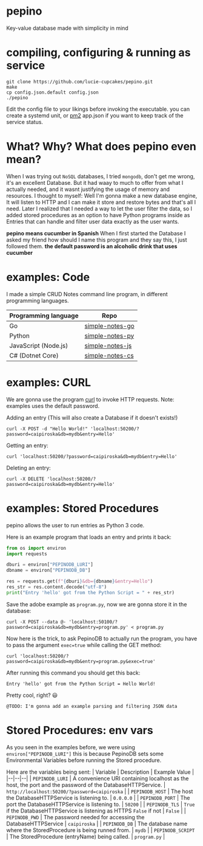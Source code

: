 # pepino
Key-value database made with simplicity in mind

# compiling, configuring & running as service

    git clone https://github.com/lucie-cupcakes/pepino.git
    make
    cp config.json.default config.json
    ./pepino

Edit the config file to your likings before invoking the executable.
you can create a systemd unit, or [pm2](https://github.com/Unitech/pm2) app.json if you want to keep track of the service status.

# What? Why? What does pepino even mean?

When I was trying out ``NoSQL`` databases, I tried `mongodb`, don't get me wrong, it's an excellent Database.
But it had waay to much to offer from what I actually needed, and it wasnt justifying the usage of memory and resources.
I thought to myself: Well I'm gonna make a new database engine, It will listen to HTTP and I can make it store and restore bytes and that's all I need.
Later I realized that I needed a way to let the user filter the data, so I added stored procedures as an option to have Python programs inside as Entries that can handle and filter user data exactly as the user wants.

**pepino means cucumber in Spanish**
When I first started the Database I asked my friend how should I name this program and they say this, I just followed them.
**the default password is an alcoholic drink that uses cucumber**

# examples: Code
I made a simple CRUD Notes command line program, in different programming languages.

|Programming language| Repo |
|--|--|
| Go | [simple-notes-go](https://github.com/lucie-cupcakes/simple-notes-go) |
| Python | [simple-notes-py](https://github.com/lucie-cupcakes/simple-notes-py) |
| JavaScript (Node.js) | [simple-notes-js](https://github.com/lucie-cupcakes/simple-notes-js) |
| C# (Dotnet Core) | [simple-notes-cs](https://github.com/lucie-cupcakes/simple-notes-cs) |

# examples: CURL
We are gonna use the program [curl](https://curl.se/) to invoke HTTP requests.
Note: examples uses the default password.

Adding an entry (This will also create a Database if it doesn't exists!)

	curl -X POST -d "Hello World!" 'localhost:50200/?password=caipiroska&db=mydb&entry=Hello'

Getting an entry:
    
    curl 'localhost:50200/?password=caipiroska&db=mydb&entry=Hello'

Deleting an entry:

    curl -X DELETE 'localhost:50200/?password=caipiroska&db=mydb&entry=Hello'

# examples: Stored Procedures
pepino allows the user to run entries as Python 3 code.

Here is an example program that loads an entry and prints it back:
```py
from os import environ
import requests

dburi = environ["PEPINODB_LURI"]
dbname = environ["PEPINODB_DB"]

res = requests.get(f"{dburi}&db={dbname}&entry=Hello")
res_str = res.content.decode("utf-8")
print("Entry 'hello' got from the Python Script = " + res_str)
```
Save the adobe example as ``program.py``, now we are gonna store it in the database:

	curl -X POST --data @- 'localhost:50100/?password=caipiroska&db=mydb&entry=program.py' < program.py

Now here is the trick, to ask PepinoDB to actually run the program, you have to pass the argument ``exec=true`` while calling the GET method:

	curl 'localhost:50200/?password=caipiroska&db=mydb&entry=program.py&exec=true'
After running this command you should get this back:
	
	Entry 'hello' got from the Python Script = Hello World!
	
Pretty cool, right? 😃

``@TODO: I'm gonna add an example parsing and filtering JSON data``

# Stored Procedures: env vars

As you seen in the examples before, we were using `environ["PEPINODB_LURI"]` this is because PepinoDB sets some Environmental Variables before running the Stored procedure.

Here are the variables being sent:
| Variable | Description |  Example Value | 
|--|--|--|
| ``PEPINODB_LURI`` | A convenience URI containing localhost as the host, the port and the password of the DatabaseHTTPService. | ``http://localhost:50200/?password=caipiroska`` |
| ``PEPINODB_HOST`` | The host the DatabaseHTTPService is listening to. | ``0.0.0.0`` |
| ``PEPINODB_PORT`` | The port the DatabaseHTTPService is listening to. | ``50200`` |
| ``PEPINODB_TLS`` | ``True`` if the DatabaseHTTPService is listening as HTTPS ``False`` if not | ``False`` |
| ``PEPINODB_PWD`` | The password needed for accessing the DatabaseHTTPService | ``caipiroska`` |
| ``PEPINODB_DB`` | The database name where the StoredProcedure is being runned from. | ``mydb`` |
| ``PEPINODB_SCRIPT`` | The StoredProcedure (entryName) being called. | ``program.py`` |

